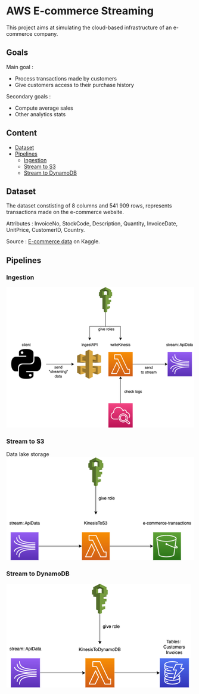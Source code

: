 # AWS E-commerce Streaming

This project aims at simulating the cloud-based infrastructure of an e-commerce company. 

## Goals

Main goal :
- Process transactions made by customers
- Give customers access to their purchase history

Secondary goals :
- Compute average sales
- Other analytics stats

## Content

- [Dataset](#dataset)
- [Pipelines](#pipelines)
  - [Ingestion](#ingestion)
  - [Stream to S3](#stream-to-s3)
  - [Stream to DynamoDB](#stream-to-dynamodb)

## Dataset

The dataset constisting of 8 columns and 541 909 rows, represents transactions made on the e-commerce website.

Attributes : InvoiceNo, StockCode, Description, Quantity, InvoiceDate, UnitPrice, CustomerID, Country.

Source : [E-commerce data](https://www.kaggle.com/datasets/carrie1/ecommerce-data) on Kaggle.

## Pipelines

### Ingestion

![Ingestion diagram](diagrams/Ingestion.png)

### Stream to S3

Data lake storage
![Stream to S3 diagram](diagrams/Stream_to_S3.png)

### Stream to DynamoDB

![Stream_to_DynamoDB_diagram](diagrams/Stream_to_DynamoDB.png)

